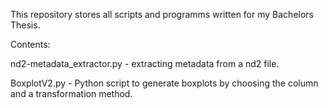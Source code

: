 This repository stores all scripts and programms written for my Bachelors Thesis.

Contents:

nd2-metadata_extractor.py - extracting metadata from a nd2 file.

BoxplotV2.py - Python script to generate boxplots by choosing the column and a transformation method.
